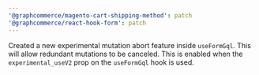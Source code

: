 ```yaml
---
'@graphcommerce/magento-cart-shipping-method': patch
'@graphcommerce/react-hook-form': patch
---
```


Created a new experimental mutation abort feature inside `useFormGql`. This will allow redundant mutations to be canceled. This is enabled when the `experimental_useV2` prop on the `useFormGql` hook is used.
